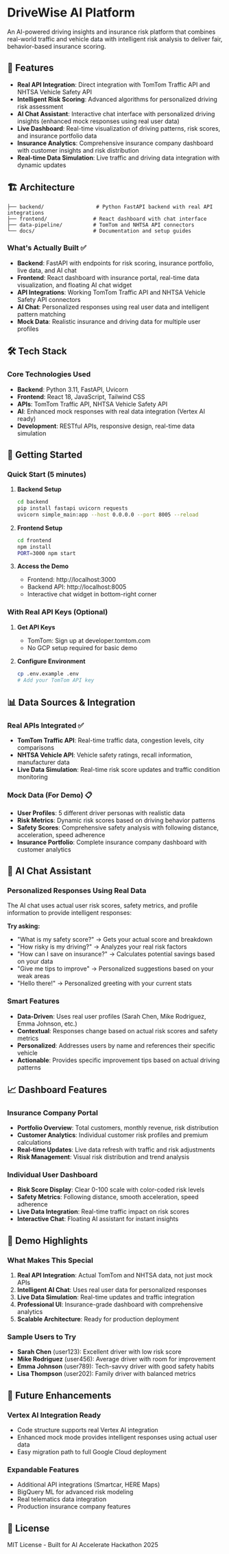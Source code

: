 # DriveWise AI Platform

An AI-powered driving insights and insurance risk platform that combines real-world traffic and vehicle data with intelligent risk analysis to deliver fair, behavior-based insurance scoring.

## 🚀 Features

- **Real API Integration**: Direct integration with TomTom Traffic API and NHTSA Vehicle Safety API
- **Intelligent Risk Scoring**: Advanced algorithms for personalized driving risk assessment
- **AI Chat Assistant**: Interactive chat interface with personalized driving insights (enhanced mock responses using real user data)
- **Live Dashboard**: Real-time visualization of driving patterns, risk scores, and insurance portfolio data
- **Insurance Analytics**: Comprehensive insurance company dashboard with customer insights and risk distribution
- **Real-time Data Simulation**: Live traffic and driving data integration with dynamic updates

## 🏗️ Architecture

```
├── backend/                 # Python FastAPI backend with real API integrations
├── frontend/               # React dashboard with chat interface
├── data-pipeline/          # TomTom and NHTSA API connectors
└── docs/                   # Documentation and setup guides
```

### What's Actually Built ✅

- **Backend**: FastAPI with endpoints for risk scoring, insurance portfolio, live data, and AI chat
- **Frontend**: React dashboard with insurance portal, real-time data visualization, and floating AI chat widget
- **API Integrations**: Working TomTom Traffic API and NHTSA Vehicle Safety API connectors
- **AI Chat**: Personalized responses using real user data and intelligent pattern matching
- **Mock Data**: Realistic insurance and driving data for multiple user profiles

## 🛠️ Tech Stack

### Core Technologies Used
- **Backend**: Python 3.11, FastAPI, Uvicorn
- **Frontend**: React 18, JavaScript, Tailwind CSS
- **APIs**: TomTom Traffic API, NHTSA Vehicle Safety API
- **AI**: Enhanced mock responses with real data integration (Vertex AI ready)
- **Development**: RESTful APIs, responsive design, real-time data simulation

## 🚦 Getting Started

### Quick Start (5 minutes)

1. **Backend Setup**
   ```bash
   cd backend
   pip install fastapi uvicorn requests
   uvicorn simple_main:app --host 0.0.0.0 --port 8005 --reload
   ```

2. **Frontend Setup**
   ```bash
   cd frontend
   npm install
   PORT=3000 npm start
   ```

3. **Access the Demo**
   - Frontend: http://localhost:3000
   - Backend API: http://localhost:8005
   - Interactive chat widget in bottom-right corner

### With Real API Keys (Optional)

1. **Get API Keys**
   - TomTom: Sign up at developer.tomtom.com
   - No GCP setup required for basic demo

2. **Configure Environment**
   ```bash
   cp .env.example .env
   # Add your TomTom API key
   ```

## 📊 Data Sources & Integration

### Real APIs Integrated ✅
- **TomTom Traffic API**: Real-time traffic data, congestion levels, city comparisons
- **NHTSA Vehicle API**: Vehicle safety ratings, recall information, manufacturer data
- **Live Data Simulation**: Real-time risk score updates and traffic condition monitoring

### Mock Data (For Demo) 📋
- **User Profiles**: 5 different driver personas with realistic data
- **Risk Metrics**: Dynamic risk scores based on driving behavior patterns
- **Safety Scores**: Comprehensive safety analysis with following distance, acceleration, speed adherence
- **Insurance Portfolio**: Complete insurance company dashboard with customer analytics

## 💬 AI Chat Assistant

### Personalized Responses Using Real Data
The AI chat uses actual user risk scores, safety metrics, and profile information to provide intelligent responses:

**Try asking:**
- "What is my safety score?" → Gets your actual score and breakdown
- "How risky is my driving?" → Analyzes your real risk factors
- "How can I save on insurance?" → Calculates potential savings based on your data
- "Give me tips to improve" → Personalized suggestions based on your weak areas
- "Hello there!" → Personalized greeting with your current stats

### Smart Features
- **Data-Driven**: Uses real user profiles (Sarah Chen, Mike Rodriguez, Emma Johnson, etc.)
- **Contextual**: Responses change based on actual risk scores and safety metrics
- **Personalized**: Addresses users by name and references their specific vehicle
- **Actionable**: Provides specific improvement tips based on actual driving patterns

## 📈 Dashboard Features

### Insurance Company Portal
- **Portfolio Overview**: Total customers, monthly revenue, risk distribution
- **Customer Analytics**: Individual customer risk profiles and premium calculations  
- **Real-time Updates**: Live data refresh with traffic and risk adjustments
- **Risk Management**: Visual risk distribution and trend analysis

### Individual User Dashboard
- **Risk Score Display**: Clear 0-100 scale with color-coded risk levels
- **Safety Metrics**: Following distance, smooth acceleration, speed adherence
- **Live Data Integration**: Real-time traffic impact on risk scores
- **Interactive Chat**: Floating AI assistant for instant insights

## 🎯 Demo Highlights

### What Makes This Special
1. **Real API Integration**: Actual TomTom and NHTSA data, not just mock APIs
2. **Intelligent AI Chat**: Uses real user data for personalized responses
3. **Live Data Simulation**: Real-time updates and traffic integration
4. **Professional UI**: Insurance-grade dashboard with comprehensive analytics
5. **Scalable Architecture**: Ready for production deployment

### Sample Users to Try
- **Sarah Chen** (user123): Excellent driver with low risk score
- **Mike Rodriguez** (user456): Average driver with room for improvement  
- **Emma Johnson** (user789): Tech-savvy driver with good safety habits
- **Lisa Thompson** (user202): Family driver with balanced metrics

## 🚀 Future Enhancements

### Vertex AI Integration Ready
- Code structure supports real Vertex AI integration
- Enhanced mock mode provides intelligent responses using actual user data
- Easy migration path to full Google Cloud deployment

### Expandable Features
- Additional API integrations (Smartcar, HERE Maps)
- BigQuery ML for advanced risk modeling
- Real telematics data integration
- Production insurance company features

## 📝 License

MIT License - Built for AI Accelerate Hackathon 2025